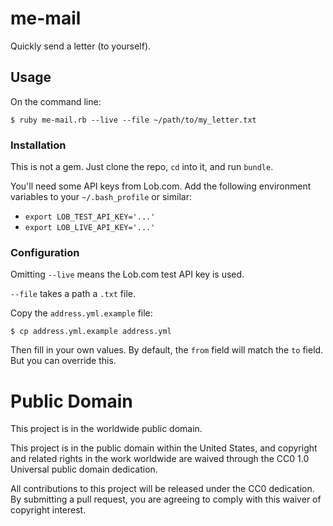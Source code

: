 # me-mail

Quickly send a letter (to yourself).

## Usage

On the command line:

```
$ ruby me-mail.rb --live --file ~/path/to/my_letter.txt
```

### Installation

This is not a gem. Just clone the repo, `cd` into it, and run `bundle`.

You'll need some API keys from Lob.com. Add the following environment variables to your `~/.bash_profile` or similar:

- `export LOB_TEST_API_KEY='...'`
- `export LOB_LIVE_API_KEY='...'`

### Configuration

Omitting `--live` means the Lob.com test API key is used.

`--file` takes a path a `.txt` file.

Copy the `address.yml.example` file:

```
$ cp address.yml.example address.yml
```

Then fill in your own values. By default, the `from` field will match the `to` field. But you can override this.

# Public Domain

This project is in the worldwide public domain.

This project is in the public domain within the United States, and copyright and related rights in the work worldwide are waived through the CC0 1.0 Universal public domain dedication.

All contributions to this project will be released under the CC0 dedication. By submitting a pull request, you are agreeing to comply with this waiver of copyright interest.
